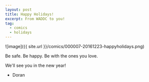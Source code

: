 ```yaml
---
layout: post
title: Happy Holidays!
excerpt: From WADDC to you!
tag:
  - comics
  - holidays
---
```


![image]({{ site.url }}/comics/000007-20161223-happyholidays.png)

Be safe. Be happy. Be with the ones you love.

We'll see you in the new year!

- Doran
